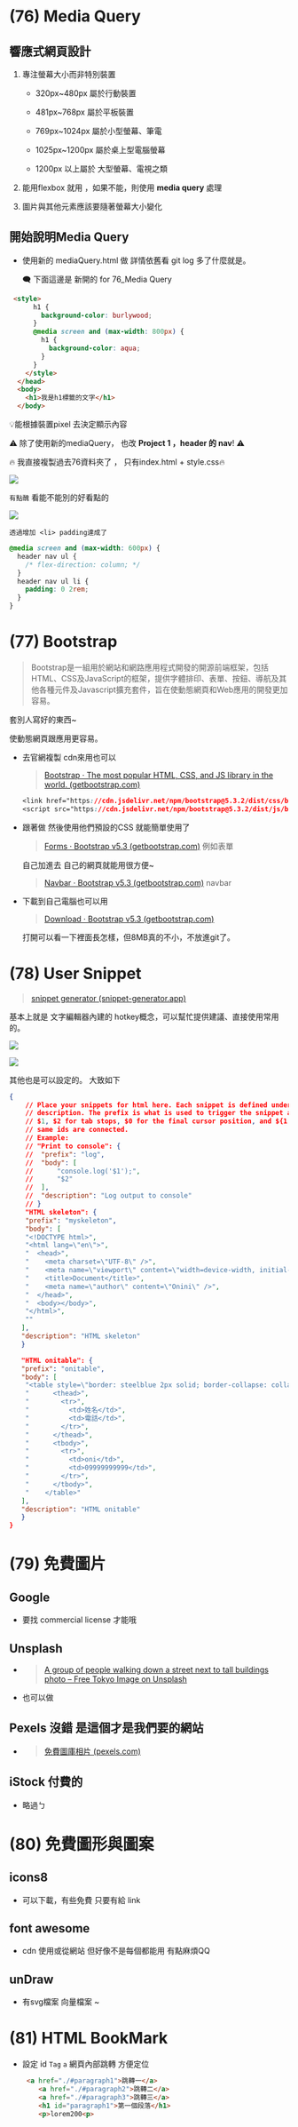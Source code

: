 # (76) Media Query

## 響應式網頁設計

1. 專注螢幕大小而非特別裝置
   
   - 320px~480px 屬於行動裝置
   
   - 481px~768px 屬於平板裝置
   
   - 769px~1024px 屬於小型螢幕、筆電
   
   - 1025px~1200px 屬於桌上型電腦螢幕
   
   - 1200px 以上屬於 大型螢幕、電視之類

2. 能用flexbox 就用 ，如果不能，則使用 **media query** 處理

3. 圖片與其他元素應該要隨著螢幕大小變化 

## 開始說明Media Query

- 使用新的 mediaQuery.html 做 詳情依舊看 git log 多了什麼就是。

  🗨 下面這邊是 新開的 for 76_Media Query

```html
 <style>
      h1 {
        background-color: burlywood;
      }
      @media screen and (max-width: 800px) {
        h1 {
          background-color: aqua;
        }
      }
    </style>
  </head>
  <body>
    <h1>我是h1標籤的文字</h1>
  </body>
```

  💡能根據裝置pixel 去決定顯示內容

  ⚠️ 除了使用新的mediaQuery， 也改 **Project 1 ，header 的 nav**! ⚠️

  🔥 我直接複製過去76資料夾了 ， 只有index.html + style.css🔥

  ![](../../../Images/2023-12-06-16-57-01-image.png)

  `有點醜` 看能不能別的好看點的

![](../../../Images/2023-12-06-17-19-07-image.png)

`透過增加 <li> padding達成了` 

```css
@media screen and (max-width: 600px) {
  header nav ul {
    /* flex-direction: column; */
  }
  header nav ul li {
    padding: 0 2rem;
  }
}
```

# (77) Bootstrap

> Bootstrap是一組用於網站和網路應用程式開發的開源前端框架，包括HTML、CSS及JavaScript的框架，提供字體排印、表單、按鈕、導航及其他各種元件及Javascript擴充套件，旨在使動態網頁和Web應用的開發更加容易。

套別人寫好的東西~

使動態網頁跟應用更容易。

- 去官網複製 cdn來用也可以
  
  > [Bootstrap · The most popular HTML, CSS, and JS library in the world. (getbootstrap.com)](https://getbootstrap.com/) 
  
  ```css
  <link href="https://cdn.jsdelivr.net/npm/bootstrap@5.3.2/dist/css/bootstrap.min.css" rel="stylesheet" integrity="sha384-T3c6CoIi6uLrA9TneNEoa7RxnatzjcDSCmG1MXxSR1GAsXEV/Dwwykc2MPK8M2HN" crossorigin="anonymous">
  <script src="https://cdn.jsdelivr.net/npm/bootstrap@5.3.2/dist/js/bootstrap.bundle.min.js" integrity="sha384-C6RzsynM9kWDrMNeT87bh95OGNyZPhcTNXj1NW7RuBCsyN/o0jlpcV8Qyq46cDfL" crossorigin="anonymous"></script>
  
  ```



- 跟著做 然後使用他們預設的CSS 就能簡單使用了
  
  > [Forms · Bootstrap v5.3 (getbootstrap.com)](https://getbootstrap.com/docs/5.3/forms/overview/) 例如表單 
  
  自己加進去 自己的網頁就能用很方便~
  
  > [Navbar · Bootstrap v5.3 (getbootstrap.com)](https://getbootstrap.com/docs/5.3/components/navbar/) navbar

- 下載到自己電腦也可以用
  
  > [Download · Bootstrap v5.3 (getbootstrap.com)](https://getbootstrap.com/docs/5.3/getting-started/download/#compiled-css-and-js)  
  
  打開可以看一下裡面長怎樣，但8MB真的不小，不放進git了。



# (78) User Snippet

> [snippet generator (snippet-generator.app)](https://snippet-generator.app/) 

基本上就是 文字編輯器內建的 hotkey概念，可以幫忙提供建議、直接使用常用的。

![](../../../Images/2023-12-06-23-07-01-image.png)

![](../../../Images/2023-12-06-23-07-14-image.png)

其他也是可以設定的。 大致如下

```json
{
	// Place your snippets for html here. Each snippet is defined under a snippet name and has a prefix, body and 
	// description. The prefix is what is used to trigger the snippet and the body will be expanded and inserted. Possible variables are:
	// $1, $2 for tab stops, $0 for the final cursor position, and ${1:label}, ${2:another} for placeholders. Placeholders with the 
	// same ids are connected.
	// Example:
	// "Print to console": {
	// 	"prefix": "log",
	// 	"body": [
	// 		"console.log('$1');",
	// 		"$2"
	// 	],
	// 	"description": "Log output to console"
	// }
	"HTML skeleton": {
    "prefix": "myskeleton",
    "body": [
    "<!DOCTYPE html>",
    "<html lang=\"en\">",
    "  <head>",
    "    <meta charset=\"UTF-8\" />",
    "    <meta name=\"viewport\" content=\"width=device-width, initial-scale=1.0\" />",
    "    <title>Document</title>",
    "    <meta name=\"author\" content=\"Onini\" />",
    "  </head>",
    "  <body></body>",
    "</html>",
    ""
   ],
   "description": "HTML skeleton"
   }

   "HTML onitable": {
   "prefix": "onitable",
   "body": [
    "<table style=\"border: steelblue 2px solid; border-collapse: collapse\">",
    "      <thead>",
    "        <tr>",
    "          <td>姓名</td>",
    "          <td>電話</td>",
    "        </tr>",
    "      </thead>",
    "      <tbody>",
    "        <tr>",
    "          <td>oni</td>",
    "          <td>09999999999</td>",
    "        </tr>",
    "      </tbody>",
    "    </table>"
   ],
   "description": "HTML onitable"
   }
}
```

# (79) 免費圖片

## Google

- 要找 commercial license 才能哦

## Unsplash

- > [A group of people walking down a street next to tall buildings photo – Free Tokyo Image on Unsplash](https://unsplash.com/photos/a-group-of-people-walking-down-a-street-next-to-tall-buildings-isDYrkDaXZc)

- 也可以做

## Pexels 沒錯 是這個才是我們要的網站

- > [免費圖庫相片 (pexels.com)](https://www.pexels.com/zh-tw/) 

## iStock 付費的

- 略過ㄅ

# (80) 免費圖形與圖案

## icons8

- 可以下載，有些免費 只要有給 link

## font awesome

- cdn 使用或從網站 但好像不是每個都能用 有點麻煩QQ

## unDraw

- 有svg檔案 向量檔案 ~



# (81) HTML BookMark

- 設定 id  `Tag` `a`  網頁內部跳轉 方便定位 
  
  ```html
   <a href="./#paragraph1">跳轉一</a>
      <a href="./#paragraph2">跳轉二</a>
      <a href="./#paragraph3">跳轉三</a>
      <h1 id="paragraph1">第一個段落</h1>
      <p>lorem200<p>
  ```


